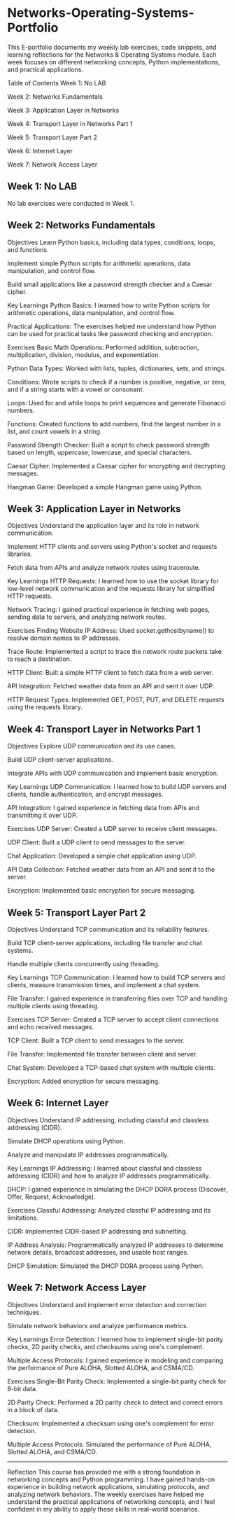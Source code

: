 # Networks-Operating-Systems-Portfolio
This E-portfolio documents my weekly lab exercises, code snippets, and learning reflections for the Networks & Operating Systems module. Each week focuses on different networking concepts, Python implementations, and practical applications.

Table of Contents
Week 1: No LAB

Week 2: Networks Fundamentals

Week 3: Application Layer in Networks

Week 4: Transport Layer in Networks Part 1

Week 5: Transport Layer Part 2

Week 6: Internet Layer

Week 7: Network Access Layer

Week 1: No LAB
--------------------------------------------------------
No lab exercises were conducted in Week 1.

Week 2: Networks Fundamentals
--------------------------------------------------------
Objectives
Learn Python basics, including data types, conditions, loops, and functions.

Implement simple Python scripts for arithmetic operations, data manipulation, and control flow.

Build small applications like a password strength checker and a Caesar cipher.

Key Learnings
Python Basics: I learned how to write Python scripts for arithmetic operations, data manipulation, and control flow.

Practical Applications: The exercises helped me understand how Python can be used for practical tasks like password checking and encryption.

Exercises
Basic Math Operations: Performed addition, subtraction, multiplication, division, modulus, and exponentiation.

Python Data Types: Worked with lists, tuples, dictionaries, sets, and strings.

Conditions: Wrote scripts to check if a number is positive, negative, or zero, and if a string starts with a vowel or consonant.

Loops: Used for and while loops to print sequences and generate Fibonacci numbers.

Functions: Created functions to add numbers, find the largest number in a list, and count vowels in a string.

Password Strength Checker: Built a script to check password strength based on length, uppercase, lowercase, and special characters.

Caesar Cipher: Implemented a Caesar cipher for encrypting and decrypting messages.

Hangman Game: Developed a simple Hangman game using Python.

Week 3: Application Layer in Networks
--------------------------------------------------------
Objectives
Understand the application layer and its role in network communication.

Implement HTTP clients and servers using Python's socket and requests libraries.

Fetch data from APIs and analyze network routes using traceroute.

Key Learnings
HTTP Requests: I learned how to use the socket library for low-level network communication and the requests library for simplified HTTP requests.

Network Tracing: I gained practical experience in fetching web pages, sending data to servers, and analyzing network routes.

Exercises
Finding Website IP Address: Used socket.gethostbyname() to resolve domain names to IP addresses.

Trace Route: Implemented a script to trace the network route packets take to reach a destination.

HTTP Client: Built a simple HTTP client to fetch data from a web server.

API Integration: Fetched weather data from an API and sent it over UDP.

HTTP Request Types: Implemented GET, POST, PUT, and DELETE requests using the requests library.

Week 4: Transport Layer in Networks Part 1
--------------------------------------------------------
Objectives
Explore UDP communication and its use cases.

Build UDP client-server applications.

Integrate APIs with UDP communication and implement basic encryption.

Key Learnings
UDP Communication: I learned how to build UDP servers and clients, handle authentication, and encrypt messages.

API Integration: I gained experience in fetching data from APIs and transmitting it over UDP.

Exercises
UDP Server: Created a UDP server to receive client messages.

UDP Client: Built a UDP client to send messages to the server.

Chat Application: Developed a simple chat application using UDP.

API Data Collection: Fetched weather data from an API and sent it to the server.

Encryption: Implemented basic encryption for secure messaging.

Week 5: Transport Layer Part 2
--------------------------------------------------------
Objectives
Understand TCP communication and its reliability features.

Build TCP client-server applications, including file transfer and chat systems.

Handle multiple clients concurrently using threading.

Key Learnings
TCP Communication: I learned how to build TCP servers and clients, measure transmission times, and implement a chat system.

File Transfer: I gained experience in transferring files over TCP and handling multiple clients using threading.

Exercises
TCP Server: Created a TCP server to accept client connections and echo received messages.

TCP Client: Built a TCP client to send messages to the server.

File Transfer: Implemented file transfer between client and server.

Chat System: Developed a TCP-based chat system with multiple clients.

Encryption: Added encryption for secure messaging.

Week 6: Internet Layer
--------------------------------------------------------
Objectives
Understand IP addressing, including classful and classless addressing (CIDR).

Simulate DHCP operations using Python.

Analyze and manipulate IP addresses programmatically.

Key Learnings
IP Addressing: I learned about classful and classless addressing (CIDR) and how to analyze IP addresses programmatically.

DHCP: I gained experience in simulating the DHCP DORA process (Discover, Offer, Request, Acknowledge).

Exercises
Classful Addressing: Analyzed classful IP addressing and its limitations.

CIDR: Implemented CIDR-based IP addressing and subnetting.

IP Address Analysis: Programmatically analyzed IP addresses to determine network details, broadcast addresses, and usable host ranges.

DHCP Simulation: Simulated the DHCP DORA process using Python.

Week 7: Network Access Layer
--------------------------------------------------------
Objectives
Understand and implement error detection and correction techniques.

Simulate network behaviors and analyze performance metrics.

Key Learnings
Error Detection: I learned how to implement single-bit parity checks, 2D parity checks, and checksums using one's complement.

Multiple Access Protocols: I gained experience in modeling and comparing the performance of Pure ALOHA, Slotted ALOHA, and CSMA/CD.

Exercises
Single-Bit Parity Check: Implemented a single-bit parity check for 8-bit data.

2D Parity Check: Performed a 2D parity check to detect and correct errors in a block of data.

Checksum: Implemented a checksum using one's complement for error detection.

Multiple Access Protocols: Simulated the performance of Pure ALOHA, Slotted ALOHA, and CSMA/CD.

--------------------------------------------------------
Reflection
This course has provided me with a strong foundation in networking concepts and Python programming. I have gained hands-on experience in building network applications, simulating protocols, and analyzing network behaviors. The weekly exercises have helped me understand the practical applications of networking concepts, and I feel confident in my ability to apply these skills in real-world scenarios.






